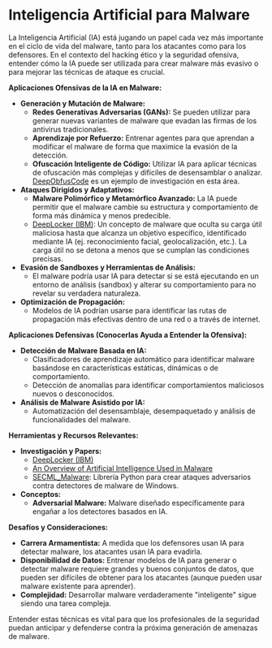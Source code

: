 # Inteligencia Artificial para Malware

La Inteligencia Artificial (IA) está jugando un papel cada vez más importante en el ciclo de vida del malware, tanto para los atacantes como para los defensores. En el contexto del hacking ético y la seguridad ofensiva, entender cómo la IA puede ser utilizada para crear malware más evasivo o para mejorar las técnicas de ataque es crucial.

**Aplicaciones Ofensivas de la IA en Malware:**

*   **Generación y Mutación de Malware:**
    *   **Redes Generativas Adversarias (GANs):** Se pueden utilizar para generar nuevas variantes de malware que evadan las firmas de los antivirus tradicionales.
    *   **Aprendizaje por Refuerzo:** Entrenar agentes para que aprendan a modificar el malware de forma que maximice la evasión de la detección.
    *   **Ofuscación Inteligente de Código:** Utilizar IA para aplicar técnicas de ofuscación más complejas y difíciles de desensamblar o analizar. [DeepObfusCode](https://arxiv.org/abs/1909.01837) es un ejemplo de investigación en esta área.
*   **Ataques Dirigidos y Adaptativos:**
    *   **Malware Polimórfico y Metamórfico Avanzado:** La IA puede permitir que el malware cambie su estructura y comportamiento de forma más dinámica y menos predecible.
    *   [DeepLocker (IBM)](https://i.blackhat.com/us-18/Thu-August-9/us-18-Kirat-DeepLocker-Concealing-Targeted-Attacks-with-AI-Locksmithing.pdf): Un concepto de malware que oculta su carga útil maliciosa hasta que alcanza un objetivo específico, identificado mediante IA (ej. reconocimiento facial, geolocalización, etc.). La carga útil no se detona a menos que se cumplan las condiciones precisas.
*   **Evasión de Sandboxes y Herramientas de Análisis:**
    *   El malware podría usar IA para detectar si se está ejecutando en un entorno de análisis (sandbox) y alterar su comportamiento para no revelar su verdadera naturaleza.
*   **Optimización de Propagación:**
    *   Modelos de IA podrían usarse para identificar las rutas de propagación más efectivas dentro de una red o a través de internet.

**Aplicaciones Defensivas (Conocerlas Ayuda a Entender la Ofensiva):**

*   **Detección de Malware Basada en IA:**
    *   Clasificadores de aprendizaje automático para identificar malware basándose en características estáticas, dinámicas o de comportamiento.
    *   Detección de anomalías para identificar comportamientos maliciosos nuevos o desconocidos.
*   **Análisis de Malware Asistido por IA:**
    *   Automatización del desensamblaje, desempaquetado y análisis de funcionalidades del malware.

**Herramientas y Recursos Relevantes:**

*   **Investigación y Papers:**
    *   [DeepLocker (IBM)](https://i.blackhat.com/us-18/Thu-August-9/us-18-Kirat-DeepLocker-Concealing-Targeted-Attacks-with-AI-Locksmithing.pdf)
    *   [An Overview of Artificial Intelligence Used in Malware](https://link.springer.com/chapter/10.1007/978-3-031-17030-0_4)
    *   [SECML_Malware](https://github.com/pralab/secml_malware): Librería Python para crear ataques adversarios contra detectores de malware de Windows.
*   **Conceptos:**
    *   **Adversarial Malware:** Malware diseñado específicamente para engañar a los detectores basados en IA.

**Desafíos y Consideraciones:**

*   **Carrera Armamentista:** A medida que los defensores usan IA para detectar malware, los atacantes usan IA para evadirla.
*   **Disponibilidad de Datos:** Entrenar modelos de IA para generar o detectar malware requiere grandes y buenos conjuntos de datos, que pueden ser difíciles de obtener para los atacantes (aunque pueden usar malware existente para aprender).
*   **Complejidad:** Desarrollar malware verdaderamente "inteligente" sigue siendo una tarea compleja.

Entender estas técnicas es vital para que los profesionales de la seguridad puedan anticipar y defenderse contra la próxima generación de amenazas de malware.
